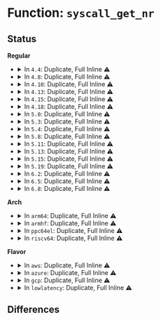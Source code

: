 # Function: <code>syscall_get_nr</code>

## Status
<b>Regular</b>
<ul>
<li>
<details>
<summary>In <code>4.4</code>: Duplicate, Full Inline ⚠️</summary>

**Collision:** Static Duplication

**Inline:** Full

**Transformation:** False

**Instances:**

```
In arch/x86/entry/common.c (0)
Location: arch/x86/include/asm/syscall.h:43
Inline: True
```
```
In arch/x86/kernel/signal.c (0)
Location: arch/x86/include/asm/syscall.h:43
Inline: True
```
```
In arch/x86/kernel/ptrace.c (0)
Location: arch/x86/include/asm/syscall.h:43
Inline: True
```
```
In kernel/seccomp.c (ffffffff8113be8f)
Location: arch/x86/include/asm/syscall.h:43
Inline: True
```
```
In kernel/trace/trace_syscalls.c (0)
Location: arch/x86/include/asm/syscall.h:43
Inline: True
```
```
In lib/syscall.c (0)
Location: arch/x86/include/asm/syscall.h:43
Inline: True
```
</details>
</li>
<li>
<details>
<summary>In <code>4.8</code>: Duplicate, Full Inline ⚠️</summary>

**Collision:** Static Duplication

**Inline:** Full

**Transformation:** False

**Instances:**

```
In arch/x86/entry/common.c (0)
Location: arch/x86/include/asm/syscall.h:43
Inline: True
```
```
In arch/x86/kernel/signal.c (0)
Location: arch/x86/include/asm/syscall.h:43
Inline: True
```
```
In arch/x86/kernel/ptrace.c (0)
Location: arch/x86/include/asm/syscall.h:43
Inline: True
```
```
In kernel/seccomp.c (ffffffff811444f5)
Location: arch/x86/include/asm/syscall.h:43
Inline: True
Inline callers:
  - kernel/seccomp.c:__secure_computing
  - kernel/seccomp.c:__seccomp_filter
  - kernel/seccomp.c:populate_seccomp_data
```
```
In kernel/trace/trace_syscalls.c (0)
Location: arch/x86/include/asm/syscall.h:43
Inline: True
```
```
In lib/syscall.c (0)
Location: arch/x86/include/asm/syscall.h:43
Inline: True
```
</details>
</li>
<li>
<details>
<summary>In <code>4.10</code>: Duplicate, Full Inline ⚠️</summary>

**Collision:** Static Duplication

**Inline:** Full

**Transformation:** False

**Instances:**

```
In arch/x86/entry/common.c (0)
Location: arch/x86/include/asm/syscall.h:43
Inline: True
```
```
In arch/x86/kernel/signal.c (0)
Location: arch/x86/include/asm/syscall.h:43
Inline: True
```
```
In arch/x86/kernel/ptrace.c (0)
Location: arch/x86/include/asm/syscall.h:43
Inline: True
```
```
In kernel/seccomp.c (ffffffff8114e391)
Location: arch/x86/include/asm/syscall.h:43
Inline: True
Inline callers:
  - kernel/seccomp.c:__secure_computing
  - kernel/seccomp.c:__seccomp_filter
  - kernel/seccomp.c:populate_seccomp_data
```
```
In kernel/trace/trace_syscalls.c (ffffffff811770f8)
Location: arch/x86/include/asm/syscall.h:43
Inline: True
```
```
In lib/syscall.c (0)
Location: arch/x86/include/asm/syscall.h:43
Inline: True
```
</details>
</li>
<li>
<details>
<summary>In <code>4.13</code>: Duplicate, Full Inline ⚠️</summary>

**Collision:** Static Duplication

**Inline:** Full

**Transformation:** False

**Instances:**

```
In arch/x86/entry/common.c (0)
Location: arch/x86/include/asm/syscall.h:43
Inline: True
```
```
In arch/x86/kernel/signal.c (0)
Location: arch/x86/include/asm/syscall.h:43
Inline: True
```
```
In arch/x86/kernel/ptrace.c (0)
Location: arch/x86/include/asm/syscall.h:43
Inline: True
```
```
In kernel/seccomp.c (ffffffff81150a31)
Location: arch/x86/include/asm/syscall.h:43
Inline: True
Inline callers:
  - kernel/seccomp.c:__secure_computing
  - kernel/seccomp.c:__seccomp_filter
  - kernel/seccomp.c:populate_seccomp_data
```
```
In kernel/trace/trace_syscalls.c (0)
Location: arch/x86/include/asm/syscall.h:43
Inline: True
```
```
In lib/syscall.c (0)
Location: arch/x86/include/asm/syscall.h:43
Inline: True
```
</details>
</li>
<li>
<details>
<summary>In <code>4.15</code>: Duplicate, Full Inline ⚠️</summary>

**Collision:** Static Duplication

**Inline:** Full

**Transformation:** False

**Instances:**

```
In arch/x86/entry/common.c (0)
Location: arch/x86/include/asm/syscall.h:43
Inline: True
```
```
In arch/x86/kernel/signal.c (0)
Location: arch/x86/include/asm/syscall.h:43
Inline: True
```
```
In arch/x86/kernel/ptrace.c (0)
Location: arch/x86/include/asm/syscall.h:43
Inline: True
```
```
In kernel/seccomp.c (ffffffff8115d22e)
Location: arch/x86/include/asm/syscall.h:43
Inline: True
Inline callers:
  - kernel/seccomp.c:__secure_computing
  - kernel/seccomp.c:__seccomp_filter
  - kernel/seccomp.c:populate_seccomp_data
```
```
In kernel/trace/trace_syscalls.c (0)
Location: arch/x86/include/asm/syscall.h:43
Inline: True
```
```
In lib/syscall.c (0)
Location: arch/x86/include/asm/syscall.h:43
Inline: True
```
</details>
</li>
<li>
<details>
<summary>In <code>4.18</code>: Duplicate, Full Inline ⚠️</summary>

**Collision:** Static Duplication

**Inline:** Full

**Transformation:** False

**Instances:**

```
In arch/x86/entry/common.c (ffffffff81003752)
Location: arch/x86/include/asm/syscall.h:47
Inline: True
Inline callers:
  - arch/x86/entry/common.c:perf_trace_sys_exit
  - arch/x86/entry/common.c:trace_event_raw_event_sys_exit
```
```
In arch/x86/kernel/signal.c (ffffffff8102d5cf)
Location: arch/x86/include/asm/syscall.h:47
Inline: True
Inline callers:
  - arch/x86/kernel/signal.c:do_signal
  - arch/x86/kernel/signal.c:do_signal
```
```
In arch/x86/kernel/ptrace.c (ffffffff8103d834)
Location: arch/x86/include/asm/syscall.h:47
Inline: True
Inline callers:
  - arch/x86/kernel/ptrace.c:putreg32
```
```
In kernel/seccomp.c (ffffffff8116c0c9)
Location: arch/x86/include/asm/syscall.h:47
Inline: True
Inline callers:
  - kernel/seccomp.c:__secure_computing
  - kernel/seccomp.c:__seccomp_filter
  - kernel/seccomp.c:populate_seccomp_data
```
```
In kernel/trace/trace_syscalls.c (ffffffff811967cb)
Location: arch/x86/include/asm/syscall.h:47
Inline: True
Inline callers:
  - kernel/trace/trace_syscalls.c:perf_syscall_exit
  - kernel/trace/trace_syscalls.c:perf_syscall_enter
  - kernel/trace/trace_syscalls.c:ftrace_syscall_exit
  - kernel/trace/trace_syscalls.c:ftrace_syscall_enter
```
```
In lib/syscall.c (ffffffff814f0374)
Location: arch/x86/include/asm/syscall.h:47
Inline: True
Inline callers:
  - lib/syscall.c:collect_syscall
```
</details>
</li>
<li>
<details>
<summary>In <code>5.0</code>: Duplicate, Full Inline ⚠️</summary>

**Collision:** Static Duplication

**Inline:** Full

**Transformation:** False

**Instances:**

```
In arch/x86/entry/common.c (ffffffff810037e2)
Location: arch/x86/include/asm/syscall.h:47
Inline: True
Inline callers:
  - arch/x86/entry/common.c:perf_trace_sys_exit
  - arch/x86/entry/common.c:trace_event_raw_event_sys_exit
```
```
In arch/x86/kernel/signal.c (ffffffff8102e81c)
Location: arch/x86/include/asm/syscall.h:47
Inline: True
Inline callers:
  - arch/x86/kernel/signal.c:do_signal
  - arch/x86/kernel/signal.c:do_signal
```
```
In arch/x86/kernel/ptrace.c (ffffffff8103edc4)
Location: arch/x86/include/asm/syscall.h:47
Inline: True
Inline callers:
  - arch/x86/kernel/ptrace.c:putreg32
```
```
In kernel/seccomp.c (ffffffff81179ae9)
Location: arch/x86/include/asm/syscall.h:47
Inline: True
Inline callers:
  - kernel/seccomp.c:__secure_computing
  - kernel/seccomp.c:__seccomp_filter
  - kernel/seccomp.c:__seccomp_filter
```
```
In kernel/trace/trace_syscalls.c (ffffffff811a490b)
Location: arch/x86/include/asm/syscall.h:47
Inline: True
Inline callers:
  - kernel/trace/trace_syscalls.c:perf_syscall_exit
  - kernel/trace/trace_syscalls.c:perf_syscall_enter
  - kernel/trace/trace_syscalls.c:ftrace_syscall_exit
  - kernel/trace/trace_syscalls.c:ftrace_syscall_enter
```
```
In lib/syscall.c (ffffffff81504294)
Location: arch/x86/include/asm/syscall.h:47
Inline: True
Inline callers:
  - lib/syscall.c:collect_syscall
```
</details>
</li>
<li>
<details>
<summary>In <code>5.3</code>: Duplicate, Full Inline ⚠️</summary>

**Collision:** Static Duplication

**Inline:** Full

**Transformation:** False

**Instances:**

```
In arch/x86/entry/common.c (ffffffff8100392e)
Location: arch/x86/include/asm/syscall.h:44
Inline: True
Inline callers:
  - arch/x86/entry/common.c:perf_trace_sys_exit
  - arch/x86/entry/common.c:trace_event_raw_event_sys_exit
```
```
In arch/x86/kernel/signal.c (ffffffff81030a80)
Location: arch/x86/include/asm/syscall.h:44
Inline: True
Inline callers:
  - arch/x86/kernel/signal.c:do_signal
  - arch/x86/kernel/signal.c:do_signal
```
```
In arch/x86/kernel/ptrace.c (ffffffff81041a1c)
Location: arch/x86/include/asm/syscall.h:44
Inline: True
Inline callers:
  - arch/x86/kernel/ptrace.c:putreg32
```
```
In kernel/ptrace.c (ffffffff810a6aaf)
Location: arch/x86/include/asm/syscall.h:44
Inline: True
Inline callers:
  - kernel/ptrace.c:ptrace_get_syscall_info_entry
```
```
In kernel/seccomp.c (ffffffff811868c9)
Location: arch/x86/include/asm/syscall.h:44
Inline: True
Inline callers:
  - kernel/seccomp.c:__secure_computing
  - kernel/seccomp.c:__seccomp_filter
  - kernel/seccomp.c:__seccomp_filter
```
```
In kernel/trace/trace_syscalls.c (ffffffff811b284b)
Location: arch/x86/include/asm/syscall.h:44
Inline: True
Inline callers:
  - kernel/trace/trace_syscalls.c:perf_syscall_exit
  - kernel/trace/trace_syscalls.c:perf_syscall_enter
  - kernel/trace/trace_syscalls.c:ftrace_syscall_exit
  - kernel/trace/trace_syscalls.c:ftrace_syscall_enter
```
```
In lib/syscall.c (ffffffff81532407)
Location: arch/x86/include/asm/syscall.h:44
Inline: True
Inline callers:
  - lib/syscall.c:collect_syscall
```
</details>
</li>
<li>
<details>
<summary>In <code>5.4</code>: Duplicate, Full Inline ⚠️</summary>

**Collision:** Static Duplication

**Inline:** Full

**Transformation:** False

**Instances:**

```
In arch/x86/entry/common.c (ffffffff8100392e)
Location: arch/x86/include/asm/syscall.h:48
Inline: True
Inline callers:
  - arch/x86/entry/common.c:perf_trace_sys_exit
  - arch/x86/entry/common.c:trace_event_raw_event_sys_exit
```
```
In arch/x86/kernel/signal.c (ffffffff81030f00)
Location: arch/x86/include/asm/syscall.h:48
Inline: True
Inline callers:
  - arch/x86/kernel/signal.c:do_signal
  - arch/x86/kernel/signal.c:do_signal
```
```
In arch/x86/kernel/ptrace.c (ffffffff8104219c)
Location: arch/x86/include/asm/syscall.h:48
Inline: True
Inline callers:
  - arch/x86/kernel/ptrace.c:putreg32
```
```
In kernel/ptrace.c (ffffffff810ad08f)
Location: arch/x86/include/asm/syscall.h:48
Inline: True
Inline callers:
  - kernel/ptrace.c:ptrace_get_syscall_info_entry
```
```
In kernel/seccomp.c (ffffffff81192849)
Location: arch/x86/include/asm/syscall.h:48
Inline: True
Inline callers:
  - kernel/seccomp.c:__secure_computing
  - kernel/seccomp.c:__seccomp_filter
  - kernel/seccomp.c:__seccomp_filter
```
```
In kernel/trace/trace_syscalls.c (ffffffff811bde3b)
Location: arch/x86/include/asm/syscall.h:48
Inline: True
Inline callers:
  - kernel/trace/trace_syscalls.c:perf_syscall_exit
  - kernel/trace/trace_syscalls.c:perf_syscall_enter
  - kernel/trace/trace_syscalls.c:ftrace_syscall_exit
  - kernel/trace/trace_syscalls.c:ftrace_syscall_enter
```
```
In lib/syscall.c (ffffffff81553247)
Location: arch/x86/include/asm/syscall.h:48
Inline: True
Inline callers:
  - lib/syscall.c:collect_syscall
```
</details>
</li>
<li>
<details>
<summary>In <code>5.8</code>: Duplicate, Full Inline ⚠️</summary>

**Collision:** Static Duplication

**Inline:** Full

**Transformation:** False

**Instances:**

```
In arch/x86/entry/common.c (ffffffff81004bf7)
Location: arch/x86/include/asm/syscall.h:39
Inline: True
Inline callers:
  - arch/x86/entry/common.c:perf_trace_sys_exit
  - arch/x86/entry/common.c:trace_event_raw_event_sys_exit
```
```
In arch/x86/kernel/signal.c (ffffffff81033c47)
Location: arch/x86/include/asm/syscall.h:39
Inline: True
Inline callers:
  - arch/x86/kernel/signal.c:do_signal
  - arch/x86/kernel/signal.c:do_signal
```
```
In arch/x86/kernel/ptrace.c (ffffffff81045744)
Location: arch/x86/include/asm/syscall.h:39
Inline: True
Inline callers:
  - arch/x86/kernel/ptrace.c:putreg32
```
```
In kernel/ptrace.c (ffffffff810b4b82)
Location: arch/x86/include/asm/syscall.h:39
Inline: True
Inline callers:
  - kernel/ptrace.c:ptrace_get_syscall_info_entry
```
```
In kernel/seccomp.c (ffffffff811a7689)
Location: arch/x86/include/asm/syscall.h:39
Inline: True
Inline callers:
  - kernel/seccomp.c:__secure_computing
  - kernel/seccomp.c:__seccomp_filter
  - kernel/seccomp.c:populate_seccomp_data
```
```
In kernel/trace/trace_syscalls.c (ffffffff811d7bd3)
Location: arch/x86/include/asm/syscall.h:39
Inline: True
Inline callers:
  - kernel/trace/trace_syscalls.c:perf_syscall_exit
  - kernel/trace/trace_syscalls.c:perf_syscall_enter
  - kernel/trace/trace_syscalls.c:ftrace_syscall_exit
  - kernel/trace/trace_syscalls.c:ftrace_syscall_enter
```
```
In lib/syscall.c (ffffffff815dc62a)
Location: arch/x86/include/asm/syscall.h:39
Inline: True
Inline callers:
  - lib/syscall.c:collect_syscall
```
</details>
</li>
<li>
<details>
<summary>In <code>5.11</code>: Duplicate, Full Inline ⚠️</summary>

**Collision:** Static Duplication

**Inline:** Full

**Transformation:** False

**Instances:**

```
In arch/x86/kernel/signal.c (ffffffff810346af)
Location: arch/x86/include/asm/syscall.h:39
Inline: True
Inline callers:
  - arch/x86/kernel/signal.c:arch_do_signal_or_restart
  - arch/x86/kernel/signal.c:arch_do_signal_or_restart
```
```
In arch/x86/kernel/ptrace.c (ffffffff8104518f)
Location: arch/x86/include/asm/syscall.h:39
Inline: True
Inline callers:
  - arch/x86/kernel/ptrace.c:putreg32
```
```
In kernel/ptrace.c (ffffffff810afd62)
Location: arch/x86/include/asm/syscall.h:39
Inline: True
Inline callers:
  - kernel/ptrace.c:ptrace_get_syscall_info_entry
```
```
In kernel/entry/common.c (ffffffff8113b237)
Location: arch/x86/include/asm/syscall.h:39
Inline: True
Inline callers:
  - kernel/entry/common.c:perf_trace_sys_exit
  - kernel/entry/common.c:trace_event_raw_event_sys_exit
```
```
In kernel/entry/syscall_user_dispatch.c (ffffffff8113bcf9)
Location: arch/x86/include/asm/syscall.h:39
Inline: True
Inline callers:
  - kernel/entry/syscall_user_dispatch.c:syscall_user_dispatch
```
```
In kernel/seccomp.c (ffffffff811a4e3a)
Location: arch/x86/include/asm/syscall.h:39
Inline: True
Inline callers:
  - kernel/seccomp.c:__secure_computing
  - kernel/seccomp.c:__seccomp_filter
  - kernel/seccomp.c:populate_seccomp_data
```
```
In kernel/trace/trace_syscalls.c (ffffffff811d4ca3)
Location: arch/x86/include/asm/syscall.h:39
Inline: True
Inline callers:
  - kernel/trace/trace_syscalls.c:perf_syscall_exit
  - kernel/trace/trace_syscalls.c:perf_syscall_enter
  - kernel/trace/trace_syscalls.c:ftrace_syscall_exit
  - kernel/trace/trace_syscalls.c:ftrace_syscall_enter
```
```
In lib/syscall.c (ffffffff815fa2aa)
Location: arch/x86/include/asm/syscall.h:39
Inline: True
Inline callers:
  - lib/syscall.c:collect_syscall
```
</details>
</li>
<li>
<details>
<summary>In <code>5.13</code>: Duplicate, Full Inline ⚠️</summary>

**Collision:** Static Duplication

**Inline:** Full

**Transformation:** False

**Instances:**

```
In arch/x86/kernel/signal.c (ffffffff8103623a)
Location: arch/x86/include/asm/syscall.h:39
Inline: True
Inline callers:
  - arch/x86/kernel/signal.c:arch_do_signal_or_restart
  - arch/x86/kernel/signal.c:handle_signal
```
```
In arch/x86/kernel/ptrace.c (ffffffff8104689a)
Location: arch/x86/include/asm/syscall.h:39
Inline: True
Inline callers:
  - arch/x86/kernel/ptrace.c:putreg32
```
```
In kernel/ptrace.c (ffffffff810b12f2)
Location: arch/x86/include/asm/syscall.h:39
Inline: True
Inline callers:
  - kernel/ptrace.c:ptrace_get_syscall_info_entry
```
```
In kernel/entry/common.c (ffffffff8113c527)
Location: arch/x86/include/asm/syscall.h:39
Inline: True
Inline callers:
  - kernel/entry/common.c:perf_trace_sys_exit
  - kernel/entry/common.c:trace_event_raw_event_sys_exit
```
```
In kernel/entry/syscall_user_dispatch.c (ffffffff8113cfe9)
Location: arch/x86/include/asm/syscall.h:39
Inline: True
Inline callers:
  - kernel/entry/syscall_user_dispatch.c:syscall_user_dispatch
```
```
In kernel/seccomp.c (ffffffff811a5a9a)
Location: arch/x86/include/asm/syscall.h:39
Inline: True
Inline callers:
  - kernel/seccomp.c:__secure_computing
  - kernel/seccomp.c:__seccomp_filter
  - kernel/seccomp.c:__seccomp_filter
```
```
In kernel/trace/trace_syscalls.c (ffffffff811d64f3)
Location: arch/x86/include/asm/syscall.h:39
Inline: True
Inline callers:
  - kernel/trace/trace_syscalls.c:perf_syscall_exit
  - kernel/trace/trace_syscalls.c:perf_syscall_enter
  - kernel/trace/trace_syscalls.c:ftrace_syscall_exit
  - kernel/trace/trace_syscalls.c:ftrace_syscall_enter
```
```
In lib/syscall.c (ffffffff815dce82)
Location: arch/x86/include/asm/syscall.h:39
Inline: True
Inline callers:
  - lib/syscall.c:collect_syscall
```
</details>
</li>
<li>
<details>
<summary>In <code>5.15</code>: Duplicate, Full Inline ⚠️</summary>

**Collision:** Static Duplication

**Inline:** Full

**Transformation:** False

**Instances:**

```
In arch/x86/kernel/signal.c (ffffffff8103b4da)
Location: arch/x86/include/asm/syscall.h:38
Inline: True
Inline callers:
  - arch/x86/kernel/signal.c:arch_do_signal_or_restart
  - arch/x86/kernel/signal.c:handle_signal
```
```
In arch/x86/kernel/ptrace.c (0)
Location: arch/x86/include/asm/syscall.h:38
Inline: True
```
```
In kernel/ptrace.c (ffffffff810c35a7)
Location: arch/x86/include/asm/syscall.h:38
Inline: True
Inline callers:
  - kernel/ptrace.c:ptrace_get_syscall_info_entry
```
```
In kernel/entry/common.c (ffffffff8115f647)
Location: arch/x86/include/asm/syscall.h:38
Inline: True
Inline callers:
  - kernel/entry/common.c:perf_trace_sys_exit
  - kernel/entry/common.c:trace_event_raw_event_sys_exit
```
```
In kernel/entry/syscall_user_dispatch.c (ffffffff81160109)
Location: arch/x86/include/asm/syscall.h:38
Inline: True
Inline callers:
  - kernel/entry/syscall_user_dispatch.c:syscall_user_dispatch
```
```
In kernel/seccomp.c (ffffffff811cf205)
Location: arch/x86/include/asm/syscall.h:38
Inline: True
Inline callers:
  - kernel/seccomp.c:__secure_computing
  - kernel/seccomp.c:__seccomp_filter
  - kernel/seccomp.c:populate_seccomp_data
```
```
In kernel/trace/trace_syscalls.c (ffffffff81203383)
Location: arch/x86/include/asm/syscall.h:38
Inline: True
Inline callers:
  - kernel/trace/trace_syscalls.c:perf_syscall_exit
  - kernel/trace/trace_syscalls.c:perf_syscall_enter
  - kernel/trace/trace_syscalls.c:ftrace_syscall_exit
  - kernel/trace/trace_syscalls.c:ftrace_syscall_enter
```
```
In lib/syscall.c (ffffffff816487e2)
Location: arch/x86/include/asm/syscall.h:38
Inline: True
Inline callers:
  - lib/syscall.c:collect_syscall
```
</details>
</li>
<li>
<details>
<summary>In <code>5.19</code>: Duplicate, Full Inline ⚠️</summary>

**Collision:** Static Duplication

**Inline:** Full

**Transformation:** False

**Instances:**

```
In arch/x86/kernel/signal.c (ffffffff8104228d)
Location: arch/x86/include/asm/syscall.h:38
Inline: True
Inline callers:
  - arch/x86/kernel/signal.c:arch_do_signal_or_restart
  - arch/x86/kernel/signal.c:handle_signal
```
```
In arch/x86/kernel/ptrace.c (0)
Location: arch/x86/include/asm/syscall.h:38
Inline: True
```
```
In kernel/ptrace.c (ffffffff810dad0a)
Location: arch/x86/include/asm/syscall.h:38
Inline: True
Inline callers:
  - kernel/ptrace.c:ptrace_get_syscall_info_entry
```
```
In kernel/entry/common.c (ffffffff81189a87)
Location: arch/x86/include/asm/syscall.h:38
Inline: True
Inline callers:
  - kernel/entry/common.c:perf_trace_sys_exit
  - kernel/entry/common.c:trace_event_raw_event_sys_exit
```
```
In kernel/entry/syscall_user_dispatch.c (ffffffff8118a5f1)
Location: arch/x86/include/asm/syscall.h:38
Inline: True
Inline callers:
  - kernel/entry/syscall_user_dispatch.c:syscall_user_dispatch
```
```
In kernel/seccomp.c (ffffffff81203375)
Location: arch/x86/include/asm/syscall.h:38
Inline: True
Inline callers:
  - kernel/seccomp.c:__secure_computing
  - kernel/seccomp.c:__seccomp_filter
  - kernel/seccomp.c:populate_seccomp_data
```
```
In kernel/trace/trace_syscalls.c (ffffffff8123e1c1)
Location: arch/x86/include/asm/syscall.h:38
Inline: True
Inline callers:
  - kernel/trace/trace_syscalls.c:perf_syscall_exit
  - kernel/trace/trace_syscalls.c:perf_syscall_enter
  - kernel/trace/trace_syscalls.c:ftrace_syscall_exit
  - kernel/trace/trace_syscalls.c:ftrace_syscall_enter
```
```
In lib/syscall.c (ffffffff8175ec1a)
Location: arch/x86/include/asm/syscall.h:38
Inline: True
Inline callers:
  - lib/syscall.c:collect_syscall
```
</details>
</li>
<li>
<details>
<summary>In <code>6.2</code>: Duplicate, Full Inline ⚠️</summary>

**Collision:** Static Duplication

**Inline:** Full

**Transformation:** False

**Instances:**

```
In arch/x86/kernel/signal.c (ffffffff8104b5ed)
Location: arch/x86/include/asm/syscall.h:38
Inline: True
Inline callers:
  - arch/x86/kernel/signal.c:arch_do_signal_or_restart
  - arch/x86/kernel/signal.c:handle_signal
```
```
In arch/x86/kernel/ptrace.c (0)
Location: arch/x86/include/asm/syscall.h:38
Inline: True
```
```
In kernel/ptrace.c (ffffffff810fae3a)
Location: arch/x86/include/asm/syscall.h:38
Inline: True
Inline callers:
  - kernel/ptrace.c:ptrace_get_syscall_info_entry
```
```
In kernel/entry/common.c (ffffffff811c5f24)
Location: arch/x86/include/asm/syscall.h:38
Inline: True
Inline callers:
  - kernel/entry/common.c:perf_trace_sys_exit
  - kernel/entry/common.c:trace_event_raw_event_sys_exit
```
```
In kernel/entry/syscall_user_dispatch.c (ffffffff811c6b91)
Location: arch/x86/include/asm/syscall.h:38
Inline: True
Inline callers:
  - kernel/entry/syscall_user_dispatch.c:syscall_user_dispatch
```
```
In kernel/seccomp.c (ffffffff8124b235)
Location: arch/x86/include/asm/syscall.h:38
Inline: True
Inline callers:
  - kernel/seccomp.c:__secure_computing
  - kernel/seccomp.c:__seccomp_filter
  - kernel/seccomp.c:populate_seccomp_data
```
```
In kernel/trace/trace_syscalls.c (ffffffff8128bb91)
Location: arch/x86/include/asm/syscall.h:38
Inline: True
Inline callers:
  - kernel/trace/trace_syscalls.c:perf_syscall_exit
  - kernel/trace/trace_syscalls.c:perf_syscall_enter
  - kernel/trace/trace_syscalls.c:ftrace_syscall_exit
  - kernel/trace/trace_syscalls.c:ftrace_syscall_enter
```
```
In lib/syscall.c (ffffffff8188c53a)
Location: arch/x86/include/asm/syscall.h:38
Inline: True
Inline callers:
  - lib/syscall.c:collect_syscall
```
</details>
</li>
<li>
<details>
<summary>In <code>6.5</code>: Duplicate, Full Inline ⚠️</summary>

**Collision:** Static Duplication

**Inline:** Full

**Transformation:** False

**Instances:**

```
In arch/x86/kernel/signal.c (ffffffff8104be7d)
Location: arch/x86/include/asm/syscall.h:38
Inline: True
Inline callers:
  - arch/x86/kernel/signal.c:arch_do_signal_or_restart
  - arch/x86/kernel/signal.c:handle_signal
```
```
In arch/x86/kernel/ptrace.c (0)
Location: arch/x86/include/asm/syscall.h:38
Inline: True
```
```
In kernel/ptrace.c (ffffffff81106a5c)
Location: arch/x86/include/asm/syscall.h:38
Inline: True
Inline callers:
  - kernel/ptrace.c:ptrace_get_syscall_info_entry
```
```
In kernel/entry/common.c (ffffffff811d8b24)
Location: arch/x86/include/asm/syscall.h:38
Inline: True
Inline callers:
  - kernel/entry/common.c:perf_trace_sys_exit
  - kernel/entry/common.c:trace_event_raw_event_sys_exit
```
```
In kernel/entry/syscall_user_dispatch.c (ffffffff811d98b1)
Location: arch/x86/include/asm/syscall.h:38
Inline: True
Inline callers:
  - kernel/entry/syscall_user_dispatch.c:syscall_user_dispatch
```
```
In kernel/seccomp.c (ffffffff81262553)
Location: arch/x86/include/asm/syscall.h:38
Inline: True
Inline callers:
  - kernel/seccomp.c:__secure_computing
  - kernel/seccomp.c:__seccomp_filter
  - kernel/seccomp.c:populate_seccomp_data
```
```
In kernel/trace/trace_syscalls.c (ffffffff812a8aa1)
Location: arch/x86/include/asm/syscall.h:38
Inline: True
Inline callers:
  - kernel/trace/trace_syscalls.c:perf_syscall_exit
  - kernel/trace/trace_syscalls.c:perf_syscall_enter
  - kernel/trace/trace_syscalls.c:ftrace_syscall_exit
  - kernel/trace/trace_syscalls.c:ftrace_syscall_enter
```
```
In lib/syscall.c (ffffffff818ce9a2)
Location: arch/x86/include/asm/syscall.h:38
Inline: True
Inline callers:
  - lib/syscall.c:collect_syscall
```
</details>
</li>
<li>
<details>
<summary>In <code>6.8</code>: Duplicate, Full Inline ⚠️</summary>

**Collision:** Static Duplication

**Inline:** Full

**Transformation:** False

**Instances:**

```
In arch/x86/kernel/signal.c (ffffffff810530fd)
Location: arch/x86/include/asm/syscall.h:36
Inline: True
Inline callers:
  - arch/x86/kernel/signal.c:arch_do_signal_or_restart
  - arch/x86/kernel/signal.c:handle_signal
```
```
In arch/x86/kernel/ptrace.c (0)
Location: arch/x86/include/asm/syscall.h:36
Inline: True
```
```
In kernel/ptrace.c (ffffffff811103ac)
Location: arch/x86/include/asm/syscall.h:36
Inline: True
Inline callers:
  - kernel/ptrace.c:ptrace_get_syscall_info_entry
```
```
In kernel/entry/common.c (ffffffff811eedca)
Location: arch/x86/include/asm/syscall.h:36
Inline: True
Inline callers:
  - kernel/entry/common.c:syscall_trace_enter
  - kernel/entry/common.c:perf_trace_sys_exit
  - kernel/entry/common.c:trace_event_raw_event_sys_exit
```
```
In kernel/entry/syscall_user_dispatch.c (ffffffff811ef561)
Location: arch/x86/include/asm/syscall.h:36
Inline: True
Inline callers:
  - kernel/entry/syscall_user_dispatch.c:syscall_user_dispatch
```
```
In kernel/seccomp.c (ffffffff8127c793)
Location: arch/x86/include/asm/syscall.h:36
Inline: True
Inline callers:
  - kernel/seccomp.c:__secure_computing
  - kernel/seccomp.c:__seccomp_filter
  - kernel/seccomp.c:populate_seccomp_data
```
```
In kernel/trace/trace_syscalls.c (ffffffff812c47b1)
Location: arch/x86/include/asm/syscall.h:36
Inline: True
Inline callers:
  - kernel/trace/trace_syscalls.c:perf_syscall_exit
  - kernel/trace/trace_syscalls.c:perf_syscall_enter
  - kernel/trace/trace_syscalls.c:ftrace_syscall_exit
  - kernel/trace/trace_syscalls.c:ftrace_syscall_enter
```
```
In lib/syscall.c (ffffffff81920782)
Location: arch/x86/include/asm/syscall.h:36
Inline: True
Inline callers:
  - lib/syscall.c:collect_syscall
```
</details>
</li>
</ul>
<b>Arch</b>
<ul>
<li>
<details>
<summary>In <code>arm64</code>: Duplicate, Full Inline ⚠️</summary>

**Collision:** Static Duplication

**Inline:** Full

**Transformation:** False

**Instances:**

```
In arch/arm64/kernel/ptrace.c (0)
Location: arch/arm64/include/asm/syscall.h:20
Inline: True
```
```
In kernel/ptrace.c (0)
Location: arch/arm64/include/asm/syscall.h:20
Inline: True
```
```
In kernel/seccomp.c (0)
Location: arch/arm64/include/asm/syscall.h:20
Inline: True
```
```
In kernel/trace/trace_syscalls.c (0)
Location: arch/arm64/include/asm/syscall.h:20
Inline: True
```
```
In lib/syscall.c (0)
Location: arch/arm64/include/asm/syscall.h:20
Inline: True
```
</details>
</li>
<li>
<details>
<summary>In <code>armhf</code>: Duplicate, Full Inline ⚠️</summary>

**Collision:** Static Duplication

**Inline:** Full

**Transformation:** False

**Instances:**

```
In arch/arm/kernel/ptrace.c (c030b7e4)
Location: arch/arm/include/asm/syscall.h:22
Inline: True
Inline callers:
  - arch/arm/kernel/ptrace.c:perf_trace_sys_exit
  - arch/arm/kernel/ptrace.c:trace_event_raw_event_sys_exit
```
```
In kernel/ptrace.c (c03619d4)
Location: arch/arm/include/asm/syscall.h:22
Inline: True
Inline callers:
  - kernel/ptrace.c:ptrace_get_syscall_info
  - kernel/ptrace.c:ptrace_get_syscall_info
```
```
In kernel/seccomp.c (c044901c)
Location: arch/arm/include/asm/syscall.h:22
Inline: True
Inline callers:
  - kernel/seccomp.c:__secure_computing
  - kernel/seccomp.c:__seccomp_filter
  - kernel/seccomp.c:__seccomp_filter
```
```
In kernel/trace/trace_syscalls.c (c0478984)
Location: arch/arm/include/asm/syscall.h:22
Inline: True
Inline callers:
  - kernel/trace/trace_syscalls.c:perf_syscall_exit
  - kernel/trace/trace_syscalls.c:perf_syscall_enter
  - kernel/trace/trace_syscalls.c:ftrace_syscall_exit
  - kernel/trace/trace_syscalls.c:ftrace_syscall_enter
```
```
In lib/syscall.c (c080867c)
Location: arch/arm/include/asm/syscall.h:22
Inline: True
```
</details>
</li>
<li>
<details>
<summary>In <code>ppc64el</code>: Duplicate, Full Inline ⚠️</summary>

**Collision:** Static Duplication

**Inline:** Full

**Transformation:** False

**Instances:**

```
In arch/powerpc/kernel/ptrace.c (c0000000000116f8)
Location: arch/powerpc/include/asm/syscall.h:21
Inline: True
Inline callers:
  - arch/powerpc/kernel/ptrace.c:perf_trace_sys_exit
  - arch/powerpc/kernel/ptrace.c:trace_event_raw_event_sys_exit
```
```
In kernel/ptrace.c (c00000000014dd40)
Location: arch/powerpc/include/asm/syscall.h:21
Inline: True
Inline callers:
  - kernel/ptrace.c:ptrace_get_syscall_info_entry
```
```
In kernel/seccomp.c (c00000000028763c)
Location: arch/powerpc/include/asm/syscall.h:21
Inline: True
Inline callers:
  - kernel/seccomp.c:__secure_computing
  - kernel/seccomp.c:__seccomp_filter
  - kernel/seccomp.c:__seccomp_filter
```
```
In kernel/trace/trace_syscalls.c (c0000000002cc6a0)
Location: arch/powerpc/include/asm/syscall.h:21
Inline: True
Inline callers:
  - kernel/trace/trace_syscalls.c:perf_syscall_exit
  - kernel/trace/trace_syscalls.c:perf_syscall_enter
  - kernel/trace/trace_syscalls.c:ftrace_syscall_exit
  - kernel/trace/trace_syscalls.c:ftrace_syscall_enter
```
```
In lib/syscall.c (c000000000812124)
Location: arch/powerpc/include/asm/syscall.h:21
Inline: True
```
</details>
</li>
<li>
<details>
<summary>In <code>riscv64</code>: Duplicate, Full Inline ⚠️</summary>

**Collision:** Static Duplication

**Inline:** Full

**Transformation:** False

**Instances:**

```
In arch/riscv/kernel/ptrace.c (ffffffe0000b5c00)
Location: arch/riscv/include/asm/syscall.h:25
Inline: True
Inline callers:
  - arch/riscv/kernel/ptrace.c:perf_trace_sys_exit
  - arch/riscv/kernel/ptrace.c:trace_event_raw_event_sys_exit
```
```
In kernel/ptrace.c (ffffffe0000cb7bc)
Location: arch/riscv/include/asm/syscall.h:25
Inline: True
```
```
In kernel/seccomp.c (ffffffe00016c022)
Location: arch/riscv/include/asm/syscall.h:25
Inline: True
Inline callers:
  - kernel/seccomp.c:__secure_computing
  - kernel/seccomp.c:__seccomp_filter
  - kernel/seccomp.c:__seccomp_filter
```
```
In kernel/trace/trace_syscalls.c (ffffffe0001931e2)
Location: arch/riscv/include/asm/syscall.h:25
Inline: True
Inline callers:
  - kernel/trace/trace_syscalls.c:perf_syscall_exit
  - kernel/trace/trace_syscalls.c:perf_syscall_enter
  - kernel/trace/trace_syscalls.c:ftrace_syscall_exit
  - kernel/trace/trace_syscalls.c:ftrace_syscall_enter
```
```
In lib/syscall.c (ffffffe00048c59c)
Location: arch/riscv/include/asm/syscall.h:25
Inline: True
```
</details>
</li>
</ul>
<b>Flavor</b>
<ul>
<li>
<details>
<summary>In <code>aws</code>: Duplicate, Full Inline ⚠️</summary>

**Collision:** Static Duplication

**Inline:** Full

**Transformation:** False

**Instances:**

```
In arch/x86/entry/common.c (ffffffff8100392e)
Location: arch/x86/include/asm/syscall.h:48
Inline: True
Inline callers:
  - arch/x86/entry/common.c:perf_trace_sys_exit
  - arch/x86/entry/common.c:trace_event_raw_event_sys_exit
```
```
In arch/x86/kernel/signal.c (ffffffff81031060)
Location: arch/x86/include/asm/syscall.h:48
Inline: True
Inline callers:
  - arch/x86/kernel/signal.c:do_signal
  - arch/x86/kernel/signal.c:do_signal
```
```
In arch/x86/kernel/ptrace.c (ffffffff8104231c)
Location: arch/x86/include/asm/syscall.h:48
Inline: True
Inline callers:
  - arch/x86/kernel/ptrace.c:putreg32
```
```
In kernel/ptrace.c (ffffffff810a73ff)
Location: arch/x86/include/asm/syscall.h:48
Inline: True
Inline callers:
  - kernel/ptrace.c:ptrace_get_syscall_info_entry
```
```
In kernel/seccomp.c (ffffffff8118ae69)
Location: arch/x86/include/asm/syscall.h:48
Inline: True
Inline callers:
  - kernel/seccomp.c:__secure_computing
  - kernel/seccomp.c:__seccomp_filter
  - kernel/seccomp.c:__seccomp_filter
```
```
In kernel/trace/trace_syscalls.c (ffffffff811b645b)
Location: arch/x86/include/asm/syscall.h:48
Inline: True
Inline callers:
  - kernel/trace/trace_syscalls.c:perf_syscall_exit
  - kernel/trace/trace_syscalls.c:perf_syscall_enter
  - kernel/trace/trace_syscalls.c:ftrace_syscall_exit
  - kernel/trace/trace_syscalls.c:ftrace_syscall_enter
```
```
In lib/syscall.c (ffffffff8154b827)
Location: arch/x86/include/asm/syscall.h:48
Inline: True
Inline callers:
  - lib/syscall.c:collect_syscall
```
</details>
</li>
<li>
<details>
<summary>In <code>azure</code>: Duplicate, Full Inline ⚠️</summary>

**Collision:** Static Duplication

**Inline:** Full

**Transformation:** False

**Instances:**

```
In arch/x86/entry/common.c (ffffffff81001e0e)
Location: arch/x86/include/asm/syscall.h:48
Inline: True
Inline callers:
  - arch/x86/entry/common.c:perf_trace_sys_exit
  - arch/x86/entry/common.c:trace_event_raw_event_sys_exit
```
```
In arch/x86/kernel/signal.c (ffffffff81020a80)
Location: arch/x86/include/asm/syscall.h:48
Inline: True
Inline callers:
  - arch/x86/kernel/signal.c:do_signal
  - arch/x86/kernel/signal.c:do_signal
```
```
In arch/x86/kernel/ptrace.c (ffffffff810319dc)
Location: arch/x86/include/asm/syscall.h:48
Inline: True
Inline callers:
  - arch/x86/kernel/ptrace.c:putreg32
```
```
In kernel/ptrace.c (ffffffff81095ddf)
Location: arch/x86/include/asm/syscall.h:48
Inline: True
Inline callers:
  - kernel/ptrace.c:ptrace_get_syscall_info_entry
```
```
In kernel/seccomp.c (ffffffff8117df89)
Location: arch/x86/include/asm/syscall.h:48
Inline: True
Inline callers:
  - kernel/seccomp.c:__secure_computing
  - kernel/seccomp.c:__seccomp_filter
  - kernel/seccomp.c:__seccomp_filter
```
```
In kernel/trace/trace_syscalls.c (ffffffff811a925b)
Location: arch/x86/include/asm/syscall.h:48
Inline: True
Inline callers:
  - kernel/trace/trace_syscalls.c:perf_syscall_exit
  - kernel/trace/trace_syscalls.c:perf_syscall_enter
  - kernel/trace/trace_syscalls.c:ftrace_syscall_exit
  - kernel/trace/trace_syscalls.c:ftrace_syscall_enter
```
```
In lib/syscall.c (ffffffff8153bb07)
Location: arch/x86/include/asm/syscall.h:48
Inline: True
Inline callers:
  - lib/syscall.c:collect_syscall
```
</details>
</li>
<li>
<details>
<summary>In <code>gcp</code>: Duplicate, Full Inline ⚠️</summary>

**Collision:** Static Duplication

**Inline:** Full

**Transformation:** False

**Instances:**

```
In arch/x86/entry/common.c (ffffffff8100392e)
Location: arch/x86/include/asm/syscall.h:48
Inline: True
Inline callers:
  - arch/x86/entry/common.c:perf_trace_sys_exit
  - arch/x86/entry/common.c:trace_event_raw_event_sys_exit
```
```
In arch/x86/kernel/signal.c (ffffffff81030ec0)
Location: arch/x86/include/asm/syscall.h:48
Inline: True
Inline callers:
  - arch/x86/kernel/signal.c:do_signal
  - arch/x86/kernel/signal.c:do_signal
```
```
In arch/x86/kernel/ptrace.c (ffffffff8104215c)
Location: arch/x86/include/asm/syscall.h:48
Inline: True
Inline callers:
  - arch/x86/kernel/ptrace.c:putreg32
```
```
In kernel/ptrace.c (ffffffff810a695f)
Location: arch/x86/include/asm/syscall.h:48
Inline: True
Inline callers:
  - kernel/ptrace.c:ptrace_get_syscall_info_entry
```
```
In kernel/seccomp.c (ffffffff81188c39)
Location: arch/x86/include/asm/syscall.h:48
Inline: True
Inline callers:
  - kernel/seccomp.c:__secure_computing
  - kernel/seccomp.c:__seccomp_filter
  - kernel/seccomp.c:__seccomp_filter
```
```
In kernel/trace/trace_syscalls.c (ffffffff811b422b)
Location: arch/x86/include/asm/syscall.h:48
Inline: True
Inline callers:
  - kernel/trace/trace_syscalls.c:perf_syscall_exit
  - kernel/trace/trace_syscalls.c:perf_syscall_enter
  - kernel/trace/trace_syscalls.c:ftrace_syscall_exit
  - kernel/trace/trace_syscalls.c:ftrace_syscall_enter
```
```
In lib/syscall.c (ffffffff81547567)
Location: arch/x86/include/asm/syscall.h:48
Inline: True
Inline callers:
  - lib/syscall.c:collect_syscall
```
</details>
</li>
<li>
<details>
<summary>In <code>lowlatency</code>: Duplicate, Full Inline ⚠️</summary>

**Collision:** Static Duplication

**Inline:** Full

**Transformation:** False

**Instances:**

```
In arch/x86/entry/common.c (ffffffff810039fe)
Location: arch/x86/include/asm/syscall.h:48
Inline: True
Inline callers:
  - arch/x86/entry/common.c:perf_trace_sys_exit
  - arch/x86/entry/common.c:trace_event_raw_event_sys_exit
```
```
In arch/x86/kernel/signal.c (ffffffff81031d50)
Location: arch/x86/include/asm/syscall.h:48
Inline: True
Inline callers:
  - arch/x86/kernel/signal.c:do_signal
  - arch/x86/kernel/signal.c:do_signal
```
```
In arch/x86/kernel/ptrace.c (ffffffff8104353c)
Location: arch/x86/include/asm/syscall.h:48
Inline: True
Inline callers:
  - arch/x86/kernel/ptrace.c:putreg32
```
```
In kernel/ptrace.c (ffffffff810aeaaf)
Location: arch/x86/include/asm/syscall.h:48
Inline: True
Inline callers:
  - kernel/ptrace.c:ptrace_get_syscall_info_entry
```
```
In kernel/seccomp.c (ffffffff811965a9)
Location: arch/x86/include/asm/syscall.h:48
Inline: True
Inline callers:
  - kernel/seccomp.c:__secure_computing
  - kernel/seccomp.c:__seccomp_filter
  - kernel/seccomp.c:__seccomp_filter
```
```
In kernel/trace/trace_syscalls.c (ffffffff811c22cb)
Location: arch/x86/include/asm/syscall.h:48
Inline: True
Inline callers:
  - kernel/trace/trace_syscalls.c:perf_syscall_exit
  - kernel/trace/trace_syscalls.c:perf_syscall_enter
  - kernel/trace/trace_syscalls.c:ftrace_syscall_exit
  - kernel/trace/trace_syscalls.c:ftrace_syscall_enter
```
```
In lib/syscall.c (ffffffff815613b7)
Location: arch/x86/include/asm/syscall.h:48
Inline: True
Inline callers:
  - lib/syscall.c:collect_syscall
```
</details>
</li>
</ul>

## Differences
